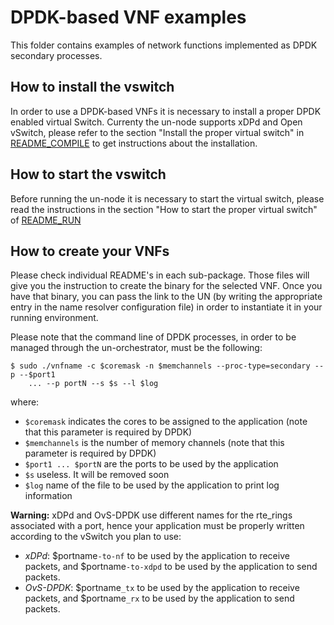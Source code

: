 # DPDK-based VNF examples

This folder contains examples of network functions implemented as DPDK secondary
processes.

## How to install the vswitch

In order to use a DPDK-based VNFs it is necessary to install a proper DPDK enabled virtual Switch.
Currenty the un-node supports xDPd and Open vSwitch, please refer to the section
"Install the proper virtual switch" in [README_COMPILE](../orchestrator/README_COMPILE.md) to get instructions about the installation.

## How to start the vswitch

Before running the un-node it is necessary to start the virtual switch, please read the
instructions in the section "How to start the proper virtual switch" of [README_RUN](../orchestrator/README_RUN.md)

## How to create your VNFs

Please check individual README's in each sub-package.
Those files will give you the instruction to create the binary for the selected VNF.
Once you have that binary, you can pass the link to the UN (by writing the appropriate entry in the name resolver configuration file) in order to instantiate it in your running environment.

Please note that the command line of DPDK processes, in order to be managed through the un-orchestrator, must be the following:

	$ sudo ./vnfname -c $coremask -n $memchannels --proc-type=secondary -- p --$port1
		... --p portN --s $s --l $log

where:

  * `$coremask` indicates the cores to be assigned to the application (note that this parameter is required by DPDK)
  * `$memchannels` is the number of memory channels (note that this parameter is required by DPDK)
  * `$port1 ... $portN` are the ports to be used by the application
  * `$s` useless. It will be removed soon
  * `$log` name of the file to be used by the application to print log information

**Warning:** xDPd and OvS-DPDK use different names for the rte_rings associated with a port,
hence your application must be properly written according to the vSwitch you plan to use:

  * *xDPd*: $portname`-to-nf` to be used by the application to receive packets,
			and $portname`-to-xdpd` to be used by the application to send packets.
  * *OvS-DPDK*: $portname`_tx` to be used by the application to receive packets,
			and $portname`_rx` to be used by the application to send packets.


